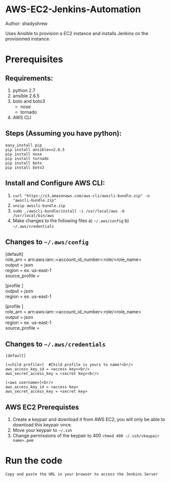 # AWS-EC2-Jenkins-Automation
Author: shadyshrew

Uses Ansible to provision a EC2 instance and installs Jenkins on the provisioned instance.

# Prerequisites

## Requirements: 
1) python 2.7
2) ansible 2.6.5
3) boto and boto3
      - nose
      - tornado
4) AWS CLI

## Steps (Assuming you have python): 
```easy_install pip```<br/>
```pip install ansible==2.6.5```<br/>
```pip install nose```<br/>
```pip install tornado```<br/>
```pip install boto```<br/>
```pip install boto3```<br/>

## Install and Configure AWS CLI: 
1) ```curl "https://s3.amazonaws.com/aws-cli/awscli-bundle.zip" -o "awscli-bundle.zip"```<br/>
2) ```unzip awscli-bundle.zip```<br/>
3) ```sudo ./awscli-bundle/install -i /usr/local/aws -b /usr/local/bin/aws```<br/>
3) Make changes to the following files
      a) ```~/.aws/config```
      b) ```~/.aws/credentials```

## Changes to ```~/.aws/config``` 
  [default]<br/>
  role_arn = arn:aws:iam::<account_id_number>:role/<role_name><br/>
  output = json<br/>
  region = <region name> ex. us-east-1<br/>
  source_profile = <aws username><br/>

  [profile <aws username>]<br/>
  output = json<br/>
  region = <region name> ex. us-east-1<br/>

  [profile <child profile>]<br/>
  role_arn = arn:aws:iam::<account_id_number>:role/<role_name><br/>
  output = json<br/>
  region = <region name> ex. us-east-1<br/>
  source_profile = <aws username><br/>

## Changes to `~/.aws/credentials` 

```
[default]

[<child profile>]  #Child profile is yours to name!<br/>
aws_access_key_id = <access key><br/>
aws_secret_access_key = <secret key><br/>

[<aws username>]<br/>
aws_access_key_id = <access key>
aws_secret_access_key = <secret key>
```

## AWS EC2 Prerequistes
1) Create a keypair and download it from AWS EC2, you will only be able to download this keypair once.
2) Move your keypair to ```~/.ssh```
3) Change permissions of the keypair to 400
```chmod 400 ~/.ssh/<keypair name>.pem```<br/>

# Run the code
```ansible-playbook 
Copy and paste the URL in your browser to access the Jenkins Server
